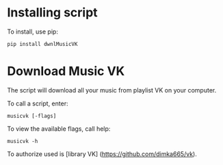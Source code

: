 # Installing script
To install, use pip:
```
pip install dwnlMusicVK
```

# Download Music VK
The script will download all your music from playlist VK on your computer.

To call a script, enter:
```
musicvk [-flags]
```
To view the available flags, call help:
```
musicvk -h
```

To authorize used is [library VK] (https://github.com/dimka665/vk).
